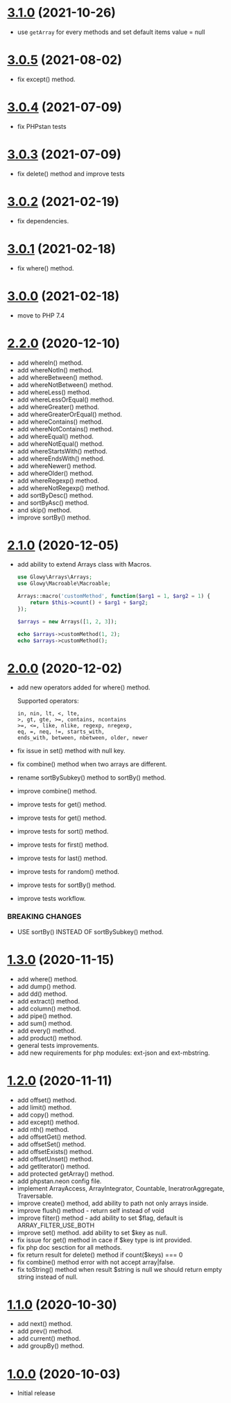 <a name="3.1.0"></a>
# [3.1.0](https://github.com/glowyphp/arrays) (2021-10-26)
* use `getArray` for every methods and set default items value = null

<a name="3.0.5"></a>
# [3.0.5](https://github.com/glowyphp/arrays) (2021-08-02)
* fix except() method.

<a name="3.0.4"></a>
# [3.0.4](https://github.com/glowyphp/arrays) (2021-07-09)
* fix PHPstan tests

<a name="3.0.3"></a>
# [3.0.3](https://github.com/glowyphp/arrays) (2021-07-09)
* fix delete() method and improve tests

<a name="3.0.2"></a>
# [3.0.2](https://github.com/glowyphp/arrays) (2021-02-19)
* fix dependencies.

<a name="3.0.1"></a>
# [3.0.1](https://github.com/glowyphp/arrays) (2021-02-18)
* fix where() method.

<a name="3.0.0"></a>
# [3.0.0](https://github.com/glowyphp/arrays) (2021-02-18)
* move to PHP 7.4

<a name="2.2.0"></a>
# [2.2.0](https://github.com/glowyphp/arrays) (2020-12-10)
* add whereIn() method.
* add whereNotIn() method.
* add whereBetween() method.
* add whereNotBetween() method.
* add whereLess() method.
* add whereLessOrEqual() method.
* add whereGreater() method.
* add whereGreaterOrEqual() method.
* add whereContains() method.
* add whereNotContains() method.
* add whereEqual() method.
* add whereNotEqual() method.
* add whereStartsWith() method.
* add whereEndsWith() method.
* add whereNewer() method.
* add whereOlder() method.
* add whereRegexp() method.
* add whereNotRegexp() method.
* add sortByDesc() method.
* and sortByAsc() method.
* and skip() method.
* improve sortBy() method.

<a name="2.1.0"></a>
# [2.1.0](https://github.com/glowyphp/arrays) (2020-12-05)
* add ability to extend Arrays class with Macros.

    ```php
    use Glowy\Arrays\Arrays;
    use Glowy\Macroable\Macroable;

    Arrays::macro('customMethod', function($arg1 = 1, $arg2 = 1) {
        return $this->count() + $arg1 + $arg2;
    });

    $arrays = new Arrays([1, 2, 3]);

    echo $arrays->customMethod(1, 2);
    echo $arrays->customMethod();
    ```

# [2.0.0](https://github.com/glowyphp/arrays) (2020-12-02)
* add new operators added for where() method.

    Supported operators:
    ```
    in, nin, lt, <, lte,
    >, gt, gte, >=, contains, ncontains
    >=, <=, like, nlike, regexp, nregexp,
    eq, =, neq, !=, starts_with,
    ends_with, between, nbetween, older, newer
    ```

* fix issue in set() method with null key.
* fix combine() method when two arrays are different.
* rename sortBySubkey() method to sortBy() method.
* improve combine() method.
* improve tests for get() method.
* improve tests for get() method.
* improve tests for sort() method.
* improve tests for first() method.
* improve tests for last() method.
* improve tests for random() method.
* improve tests for sortBy() method.
* improve tests workflow.

### BREAKING CHANGES

* USE sortBy() INSTEAD OF sortBySubkey() method.

<a name="1.3.0"></a>
# [1.3.0](https://github.com/glowyphp/arrays) (2020-11-15)
* add where() method.
* add dump() method.
* add dd() method.
* add extract() method.
* add column() method.
* add pipe() method.
* add sum() method.
* add every() method.
* add product() method.
* general tests improvements.
* add new requirements for php modules: ext-json and ext-mbstring.

<a name="1.2.0"></a>
# [1.2.0](https://github.com/glowyphp/arrays) (2020-11-11)
* add offset() method.
* add limit() method.
* add copy() method.
* add except() method.
* add nth() method.
* add offsetGet() method.
* add offsetSet() method.
* add offsetExists() method.
* add offsetUnset() method.
* add getIterator() method.
* add protected getArray() method.
* add phpstan.neon config file.
* implement ArrayAccess, ArrayIntegrator, Countable, IneratrorAggregate, Traversable.
* improve create() method, add ability to path not only arrays inside.
* improve flush() method - return self instead of void
* improve filter() method - add ability to set $flag, default is ARRAY_FILTER_USE_BOTH
* improve set() method. add ability to set $key as null.
* fix issue for get() method in cace if $key type is int provided.
* fix php doc sesction for all methods.
* fix return result for delete() method if count($keys) === 0
* fix combine() method error with not accept array|false.
* fix toString() method when result $string is null we should return empty string instead of null.


<a name="1.1.0"></a>
# [1.1.0](https://github.com/glowyphp/arrays) (2020-10-30)
* add next() method.
* add prev() method.
* add current() method.
* add groupBy() method.

<a name="1.0.0"></a>
# [1.0.0](https://github.com/glowyphp/arrays) (2020-10-03)
* Initial release
